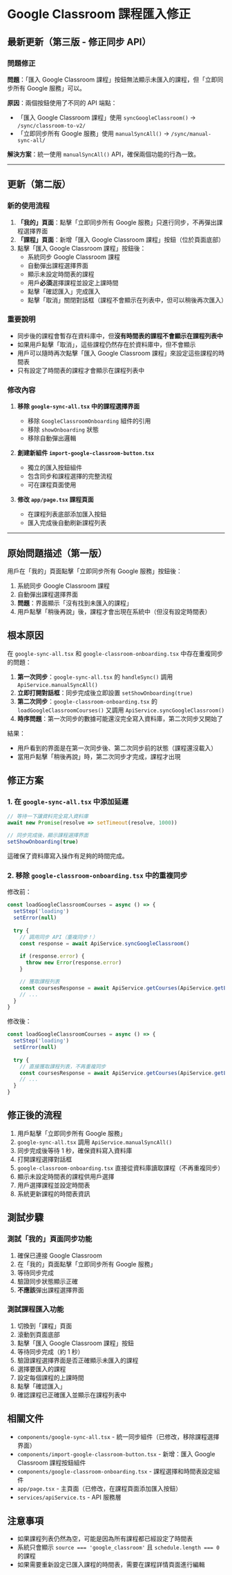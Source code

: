# Google Classroom 課程匯入修正

## 最新更新（第三版 - 修正同步 API）

### 問題修正

**問題**：「匯入 Google Classroom 課程」按鈕無法顯示未匯入的課程，但「立即同步所有 Google 服務」可以。

**原因**：兩個按鈕使用了不同的 API 端點：
- 「匯入 Google Classroom 課程」使用 `syncGoogleClassroom()` → `/sync/classroom-to-v2/`
- 「立即同步所有 Google 服務」使用 `manualSyncAll()` → `/sync/manual-sync-all/`

**解決方案**：統一使用 `manualSyncAll()` API，確保兩個功能的行為一致。

---

## 更新（第二版）

### 新的使用流程

1. **「我的」頁面**：點擊「立即同步所有 Google 服務」只進行同步，不再彈出課程選擇界面
2. **「課程」頁面**：新增「匯入 Google Classroom 課程」按鈕（位於頁面底部）
3. 點擊「匯入 Google Classroom 課程」按鈕後：
   - 系統同步 Google Classroom 課程
   - 自動彈出課程選擇界面
   - 顯示未設定時間表的課程
   - 用戶**必須**選擇課程並設定上課時間
   - 點擊「確認匯入」完成匯入
   - 點擊「取消」關閉對話框（課程不會顯示在列表中，但可以稍後再次匯入）

### 重要說明

- 同步後的課程會暫存在資料庫中，但**沒有時間表的課程不會顯示在課程列表中**
- 如果用戶點擊「取消」，這些課程仍然存在於資料庫中，但不會顯示
- 用戶可以隨時再次點擊「匯入 Google Classroom 課程」來設定這些課程的時間表
- 只有設定了時間表的課程才會顯示在課程列表中

### 修改內容

1. **移除 `google-sync-all.tsx` 中的課程選擇界面**
   - 移除 `GoogleClassroomOnboarding` 組件的引用
   - 移除 `showOnboarding` 狀態
   - 移除自動彈出邏輯

2. **創建新組件 `import-google-classroom-button.tsx`**
   - 獨立的匯入按鈕組件
   - 包含同步和課程選擇的完整流程
   - 可在課程頁面使用

3. **修改 `app/page.tsx` 課程頁面**
   - 在課程列表底部添加匯入按鈕
   - 匯入完成後自動刷新課程列表

---

## 原始問題描述（第一版）

用戶在「我的」頁面點擊「立即同步所有 Google 服務」按鈕後：
1. 系統同步 Google Classroom 課程
2. 自動彈出課程選擇界面
3. **問題**：界面顯示「沒有找到未匯入的課程」
4. 用戶點擊「稍後再說」後，課程才會出現在系統中（但沒有設定時間表）

## 根本原因

在 `google-sync-all.tsx` 和 `google-classroom-onboarding.tsx` 中存在重複同步的問題：

1. **第一次同步**：`google-sync-all.tsx` 的 `handleSync()` 調用 `ApiService.manualSyncAll()`
2. **立即打開對話框**：同步完成後立即設置 `setShowOnboarding(true)`
3. **第二次同步**：`google-classroom-onboarding.tsx` 的 `loadGoogleClassroomCourses()` 又調用 `ApiService.syncGoogleClassroom()`
4. **時序問題**：第一次同步的數據可能還沒完全寫入資料庫，第二次同步又開始了

結果：
- 用戶看到的界面是在第一次同步後、第二次同步前的狀態（課程還沒載入）
- 當用戶點擊「稍後再說」時，第二次同步才完成，課程才出現

## 修正方案

### 1. 在 `google-sync-all.tsx` 中添加延遲

```typescript
// 等待一下讓資料完全寫入資料庫
await new Promise(resolve => setTimeout(resolve, 1000))

// 同步完成後，顯示課程選擇界面
setShowOnboarding(true)
```

這確保了資料庫寫入操作有足夠的時間完成。

### 2. 移除 `google-classroom-onboarding.tsx` 中的重複同步

修改前：
```typescript
const loadGoogleClassroomCourses = async () => {
  setStep('loading')
  setError(null)
  
  try {
    // 調用同步 API（重複同步！）
    const response = await ApiService.syncGoogleClassroom()
    
    if (response.error) {
      throw new Error(response.error)
    }

    // 獲取課程列表
    const coursesResponse = await ApiService.getCourses(ApiService.getLineUserId())
    // ...
  }
}
```

修改後：
```typescript
const loadGoogleClassroomCourses = async () => {
  setStep('loading')
  setError(null)
  
  try {
    // 直接獲取課程列表，不再重複同步
    const coursesResponse = await ApiService.getCourses(ApiService.getLineUserId())
    // ...
  }
}
```

## 修正後的流程

1. 用戶點擊「立即同步所有 Google 服務」
2. `google-sync-all.tsx` 調用 `ApiService.manualSyncAll()`
3. 同步完成後等待 1 秒，確保資料寫入資料庫
4. 打開課程選擇對話框
5. `google-classroom-onboarding.tsx` 直接從資料庫讀取課程（不再重複同步）
6. 顯示未設定時間表的課程供用戶選擇
7. 用戶選擇課程並設定時間表
8. 系統更新課程的時間表資訊

## 測試步驟

### 測試「我的」頁面同步功能
1. 確保已連接 Google Classroom
2. 在「我的」頁面點擊「立即同步所有 Google 服務」
3. 等待同步完成
4. 驗證同步狀態顯示正確
5. **不應該**彈出課程選擇界面

### 測試課程匯入功能
1. 切換到「課程」頁面
2. 滾動到頁面底部
3. 點擊「匯入 Google Classroom 課程」按鈕
4. 等待同步完成（約 1 秒）
5. 驗證課程選擇界面是否正確顯示未匯入的課程
6. 選擇要匯入的課程
7. 設定每個課程的上課時間
8. 點擊「確認匯入」
9. 確認課程已正確匯入並顯示在課程列表中

## 相關文件

- `components/google-sync-all.tsx` - 統一同步組件（已修改，移除課程選擇界面）
- `components/import-google-classroom-button.tsx` - 新增：匯入 Google Classroom 課程按鈕組件
- `components/google-classroom-onboarding.tsx` - 課程選擇和時間表設定組件
- `app/page.tsx` - 主頁面（已修改，在課程頁面添加匯入按鈕）
- `services/apiService.ts` - API 服務層

## 注意事項

- 如果課程列表仍然為空，可能是因為所有課程都已經設定了時間表
- 系統只會顯示 `source === 'google_classroom'` 且 `schedule.length === 0` 的課程
- 如果需要重新設定已匯入課程的時間表，需要在課程詳情頁面進行編輯
